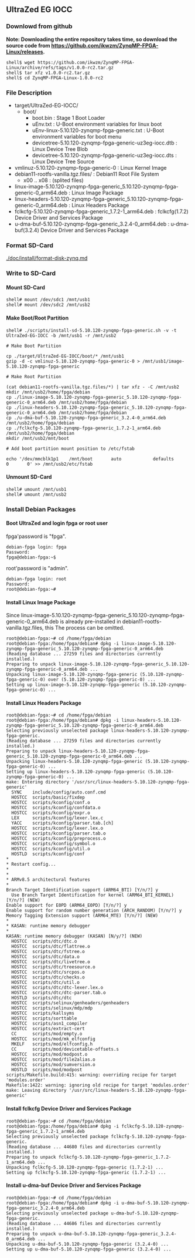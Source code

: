 ## UltraZed EG IOCC

### Downlowd from github

**Note: Downloading the entire repository takes time, so download the source code from https://github.com/ikwzm/ZynqMP-FPGA-Linux/releases.**

```console
shell$ wget https://github.com/ikwzm/ZynqMP-FPGA-Linux/archive/refs/tags/v1.0.0-rc2.tar.gz
shell$ tar xfz v1.0.0-rc2.tar.gz
shell$ cd ZynqMP-FPGA-Linux-1.0.0-rc2
```

### File Description

 * target/UltraZed-EG-IOCC/
   + boot/
     - boot.bin                                                    : Stage 1 Boot Loader
     - uEnv.txt                                                    : U-Boot environment variables for linux boot
     - uEnv-linux-5.10.120-zynqmp-fpga-generic.txt                 : U-Boot environment variables for boot menu
     - devicetree-5.10.120-zynqmp-fpga-generic-uz3eg-iocc.dtb      : Linux Device Tree Blob   
     - devicetree-5.10.120-zynqmp-fpga-generic-uz3eg-iocc.dts      : Linux Device Tree Source
 * vmlinuz-5.10.120-zynqmp-fpga-generic-0                          : Linux Kernel Image
 * debian11-rootfs-vanilla.tgz.files/                              : Debian11 Root File System
   + x00 .. x08                                                    : (splited files)
 * linux-image-5.10.120-zynqmp-fpga-generic_5.10.120-zynqmp-fpga-generic-0_arm64.deb   : Linux Image Package
 * linux-headers-5.10.120-zynqmp-fpga-generic_5.10.120-zynqmp-fpga-generic-0_arm64.deb : Linux Headers Package
 * fclkcfg-5.10.120-zynqmp-fpga-generic_1.7.2-1_arm64.deb          : fclkcfg(1.7.2) Device Driver and Services Package
 * u-dma-buf-5.10.120-zynqmp-fpga-generic_3.2.4-0_arm64.deb        : u-dma-buf(3.2.4) Device Driver and Services Package
 
### Format SD-Card

[./doc/install/format-disk-zynq.md](format-disk-zynq.md)

### Write to SD-Card

#### Mount SD-Card

```console
shell# mount /dev/sdc1 /mnt/usb1
shell# mount /dev/sdc2 /mnt/usb2
```

#### Make Boot/Root Partition

```console
shell# ./scripts/install-sd-5.10.120-zynqmp-fpga-generic.sh -v -t UltraZed-EG-IOCC -b /mnt/usb1 -r /mnt/usb2

# Make Boot Partition

cp ./target/UltraZed-EG-IOCC/boot/* /mnt/usb1
gzip -d -c vmlinuz-5.10.120-zynqmp-fpga-generic-0 > /mnt/usb1/image-5.10.120-zynqmp-fpga-generic

# Make Root Partition

(cat debian11-rootfs-vanilla.tgz.files/*) | tar xfz - -C /mnt/usb2
mkdir /mnt/usb2/home/fpga/debian
cp ./linux-image-5.10.120-zynqmp-fpga-generic_5.10.120-zynqmp-fpga-generic-0_arm64.deb /mnt/usb2/home/fpga/debian
cp ./linux-headers-5.10.120-zynqmp-fpga-generic_5.10.120-zynqmp-fpga-generic-0_arm64.deb /mnt/usb2/home/fpga/debian
cp ./u-dma-buf-5.10.120-zynqmp-fpga-generic_3.2.4-0_arm64.deb /mnt/usb2/home/fpga/debian
cp ./fclkcfg-5.10.120-zynqmp-fpga-generic_1.7.2-1_arm64.deb /mnt/usb2/home/fpga/debian
mkdir /mnt/usb2/mnt/boot

# Add boot partition mount position to /etc/fstab

echo '/dev/mmcblk1p1    /mnt/boot       auto            defaults        0       0' >> /mnt/usb2/etc/fstab

```

#### Unmount SD-Card

```console
shell# umount /mnt/usb1
shell# umount /mnt/usb2
```

### Install Debian Packages

#### Boot UltraZed and login fpga or root user

fpga'password is "fpga".

```console
debian-fpga login: fpga
Password:
fpga@debian-fpga:~$
```

root'password is "admin".

```console
debian-fpga login: root
Password:
root@debian-fpga:~#
```

#### Install Linux Image Package

Since linux-image-5.10.120-zynqmp-fpga-generic_5.10.120-zynqmp-fpga-generic-0_arm64.deb is already pre-installed in debian11-rootfs-vanilla.tgz.files, this The process can be omitted.

```console
root@debian-fpga:~# cd /home/fpga/debian
root@debian-fpga:/home/fpga/debian# dpkg -i linux-image-5.10.120-zynqmp-fpga-generic_5.10.120-zynqmp-fpga-generic-0_arm64.deb
(Reading database ... 27259 files and directories currently installed.)
Preparing to unpack linux-image-5.10.120-zynqmp-fpga-generic_5.10.120-zynqmp-fpga-generic-0_arm64.deb ...
Unpacking linux-image-5.10.120-zynqmp-fpga-generic (5.10.120-zynqmp-fpga-generic-0) over (5.10.120-zynqmp-fpga-generic-0) ...
Setting up linux-image-5.10.120-zynqmp-fpga-generic (5.10.120-zynqmp-fpga-generic-0) ...
```

#### Install Linux Headers Package

```console
root@debian-fpga:~# cd /home/fpga/debian
root@debian-fpga:/home/fpga/debian# dpkg -i linux-headers-5.10.120-zynqmp-fpga-generic_5.10.120-zynqmp-fpga-generic-0_arm64.deb
Selecting previously unselected package linux-headers-5.10.120-zynqmp-fpga-generic.
(Reading database ... 27259 files and directories currently installed.)
Preparing to unpack linux-headers-5.10.120-zynqmp-fpga-generic_5.10.120-zynqmp-fpga-generic-0_arm64.deb ...
Unpacking linux-headers-5.10.120-zynqmp-fpga-generic (5.10.120-zynqmp-fpga-generic-0) ...
Setting up linux-headers-5.10.120-zynqmp-fpga-generic (5.10.120-zynqmp-fpga-generic-0) ...
make: Entering directory '/usr/src/linux-headers-5.10.120-zynqmp-fpga-generic'
  SYNC    include/config/auto.conf.cmd
  HOSTCC  scripts/basic/fixdep
  HOSTCC  scripts/kconfig/conf.o
  HOSTCC  scripts/kconfig/confdata.o
  HOSTCC  scripts/kconfig/expr.o
  LEX     scripts/kconfig/lexer.lex.c
  YACC    scripts/kconfig/parser.tab.[ch]
  HOSTCC  scripts/kconfig/lexer.lex.o
  HOSTCC  scripts/kconfig/parser.tab.o
  HOSTCC  scripts/kconfig/preprocess.o
  HOSTCC  scripts/kconfig/symbol.o
  HOSTCC  scripts/kconfig/util.o
  HOSTLD  scripts/kconfig/conf
*
* Restart config...
*
*
* ARMv8.5 architectural features
*
Branch Target Identification support (ARM64_BTI) [Y/n/?] y
  Use Branch Target Identification for kernel (ARM64_BTI_KERNEL) [Y/n/?] (NEW)
Enable support for E0PD (ARM64_E0PD) [Y/n/?] y
Enable support for random number generation (ARCH_RANDOM) [Y/n/?] y
Memory Tagging Extension support (ARM64_MTE) [Y/n/?] (NEW)
*
* KASAN: runtime memory debugger
*
KASAN: runtime memory debugger (KASAN) [N/y/?] (NEW)
  HOSTCC  scripts/dtc/dtc.o
  HOSTCC  scripts/dtc/flattree.o
  HOSTCC  scripts/dtc/fstree.o
  HOSTCC  scripts/dtc/data.o
  HOSTCC  scripts/dtc/livetree.o
  HOSTCC  scripts/dtc/treesource.o
  HOSTCC  scripts/dtc/srcpos.o
  HOSTCC  scripts/dtc/checks.o
  HOSTCC  scripts/dtc/util.o
  HOSTCC  scripts/dtc/dtc-lexer.lex.o
  HOSTCC  scripts/dtc/dtc-parser.tab.o
  HOSTLD  scripts/dtc/dtc
  HOSTCC  scripts/selinux/genheaders/genheaders
  HOSTCC  scripts/selinux/mdp/mdp
  HOSTCC  scripts/kallsyms
  HOSTCC  scripts/sorttable
  HOSTCC  scripts/asn1_compiler
  HOSTCC  scripts/extract-cert
  CC      scripts/mod/empty.o
  HOSTCC  scripts/mod/mk_elfconfig
  MKELF   scripts/mod/elfconfig.h
  CC      scripts/mod/devicetable-offsets.s
  HOSTCC  scripts/mod/modpost.o
  HOSTCC  scripts/mod/file2alias.o
  HOSTCC  scripts/mod/sumversion.o
  HOSTLD  scripts/mod/modpost
scripts/Makefile.build:415: warning: overriding recipe for target 'modules.order'
Makefile:1422: warning: ignoring old recipe for target 'modules.order'
make: Leaving directory '/usr/src/linux-headers-5.10.120-zynqmp-fpga-generic'
```

#### Install fclkcfg Device Driver and Services Package

```console
root@debian-fpga:~# cd /home/fpga/debian
root@debian-fpga:/home/fpga/debian# dpkg -i fclkcfg-5.10.120-zynqmp-fpga-generic_1.7.2-1_arm64.deb
Selecting previously unselected package fclkcfg-5.10.120-zynqmp-fpga-generic.
(Reading database ... 44680 files and directories currently installed.)
Preparing to unpack fclkcfg-5.10.120-zynqmp-fpga-generic_1.7.2-1_arm64.deb ...
Unpacking fclkcfg-5.10.120-zynqmp-fpga-generic (1.7.2-1) ...
Setting up fclkcfg-5.10.120-zynqmp-fpga-generic (1.7.2-1) ...
```

#### Install u-dma-buf Device Driver and Services Package

```console
root@debian-fpga:~# cd /home/fpga/debian
root@debian-fpga:/home/fpga/debian# dpkg -i u-dma-buf-5.10.120-zynqmp-fpga-generic_3.2.4-0_arm64.deb
Selecting previously unselected package u-dma-buf-5.10.120-zynqmp-fpga-generic.
(Reading database ... 44686 files and directories currently installed.)
Preparing to unpack u-dma-buf-5.10.120-zynqmp-fpga-generic_3.2.4-0_arm64.deb ...
Unpacking u-dma-buf-5.10.120-zynqmp-fpga-generic (3.2.4-0) ...
Setting up u-dma-buf-5.10.120-zynqmp-fpga-generic (3.2.4-0) ...
```

